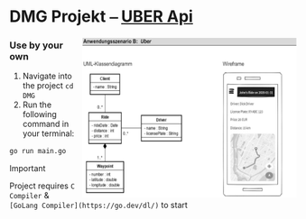 # DMG Projekt ⎯ [UBER Api](main.go)

<div style="position: relative; left: 5px;">
    <img src="Wireframe.png" width="380" height="285" align="right">
</div>

### Use by your own
1. Navigate into the project `cd DMG`
2. Run the following command in your terminal:
```bash
go run main.go
```

> [!IMPORTANT]
> Project requires `C Compiler` & `[GoLang Compiler](https://go.dev/dl/)` to start
